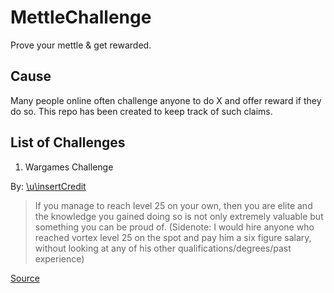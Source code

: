 # MettleChallenge
Prove your mettle &amp; get rewarded.

## Cause
Many people online often challenge anyone to do X and offer reward if they do so. This repo has been created to keep track of such claims.

## List of Challenges

1. Wargames Challenge 

By: [\u\insertCredit](https://news.ycombinator.com/user?id=insertcredit)
> If you manage to reach level 25 on your own, then you are elite and the knowledge you gained doing so is not only extremely valuable but something you can be proud of.
(Sidenote: I would hire anyone who reached vortex level 25 on the spot and pay him a six figure salary, without looking at any of his other qualifications/degrees/past experience)

[Source](https://news.ycombinator.com/item?id=17772970)
